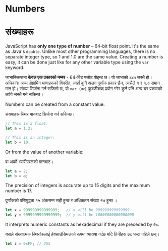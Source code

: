 # Numbers
# संख्याहरू
JavaScript has **only one type of number** – 64-bit float point. It's the same as Java's `double`. Unlike most other programming languages, there is no separate integer type, so 1 and 1.0 are the same value. Creating a number is easy, it can be done just like for any other variable type using the `var` keyword.

जाभास्क्रिप्टमा **केवल एक प्रकारको नम्बर** - 64-बिट फ्लोट पोइन्ट छ। यो जाभाको `डबल` जस्तै हो। अधिकांश अन्य प्रोग्रामिंग भाषाहरूको विपरीत, त्यहाँ कुनै अलग पूर्णांक प्रकार छैन, त्यसैले १ र १.० समान मान हो। संख्या सिर्जना गर्न सजिलो छ, यो `var (वर)` कुञ्जीशब्द प्रयोग गरेर कुनै पनि अन्य चर प्रकारको लागि जस्तै गर्न सकिन्छ।

Numbers can be created from a constant value:

संख्याहरू स्थिर मानबाट सिर्जना गर्न सकिन्छ।

```javascript
// This is a float:
let a = 1.2;

// This is an integer:
let b = 10;
```

Or from the value of another variable:

वा अर्को भ्यारीएबलको मानबाट।

```javascript
let a = 2;
let b = a;
```

The precision of integers is accurate up to 15 digits and the maximum number is 17.

पूर्णांकको परिशुद्धता १५ अंकसम्म सही हुन्छ र अधिकतम संख्या १७ हुन्छ ।

```javascript
let x = 999999999999999;   // x will be 999999999999999
let y = 9999999999999999;  // y will be 10000000000000000
```

It interprets numeric constants as hexadecimal if they are preceded by `0x`.

यसले संख्यात्मक स्थिरांकलाई हेक्साडेसिमलको रूपमा व्याख्या गर्दछ यदि तिनीहरू `0x` भन्दा पहिले छन्।

```javascript
let z = 0xFF; // 255
```
